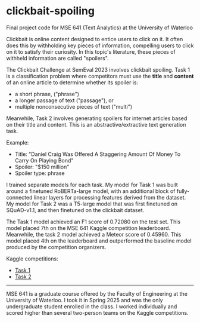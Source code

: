 # clickbait-spoiling
Final project code for MSE 641 (Text Analytics) at the University of Waterloo

Clickbait is online content designed to entice users to click on it. It often does this by withholding key pieces of information, compelling users to click on it to satisfy their curiosity. In this topic's literature, these pieces of withheld information are called "spoilers".

The Clickbait Challenge at SemEval 2023 involves clickbait spoiling. Task 1 is a classification problem where competitors must use the **title** and **content** of an online article to determine whether its spoiler is:
- a short phrase, ("phrase")
- a longer passage of text ("passage"), or
- multiple nonconsecutive pieces of text ("multi")

Meanwhile, Task 2 involves generating spoilers for internet articles based on their title and content. This is an abstractive/extractive text generation task.

Example:
- Title: "Daniel Craig Was Offered A Staggering Amount Of Money To Carry On Playing Bond"
- Spoiler: "$150 million"
- Spoiler type: phrase

I trained separate models for each task. My model for Task 1 was built around a finetuned RoBERTa-large model, with an additional block of fully-connected linear layers for processing features derived from the dataset. My model for Task 2 was a T5-large model that was first finetuned on SQuAD-v1.1, and then finetuned on the clickbait dataset.

The Task 1 model achieved an F1 score of 0.72080 on the test set. This model placed 7th on the MSE 641 Kaggle competition leaderboard. Meanwhile, the task 2 model achieved a Meteor score of 0.45960. This model placed 4th on the leaderboard and outperformed the baseline model produced by the competition organizers.

Kaggle competitions:
- [Task 1](https://www.kaggle.com/competitions/task-1-clickbait-detection-msci-641-s-25)
- [Task 2](https://www.kaggle.com/competitions/task-2-clickbait-detection-msci-641-s-25)

---

MSE 641 is a graduate course offered by the Faculty of Engineering at the University of Waterloo. I took it in Spring 2025 and was the only undergraduate student enrolled in the class. I worked individually and scored higher than several two-person teams on the Kaggle competitions.